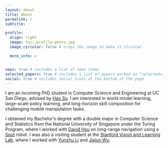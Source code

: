 ```yaml
---
layout: about
title: About
permalink: /
subtitle: 

profile:
  align: right
  image: fuji-profile-photo.jpg
  image_circular: false # crops the image to make it circular

  more_info: >


news: true # includes a list of news items
selected_papers: true # includes a list of papers marked as "selected={true}"
social: true # includes social icons at the bottom of the page
---
```


I am an incoming PhD student in Computer Science and Engineering at UC San Diego, advised by [Hao Su](https://cseweb.ucsd.edu/~haosu/). I am interested in world model learning, large-scale policy learning, and long-horizon skill composition for challenging mobile manipulation tasks.

I obtained my Bachelor’s degree with a double major in Computer Science and Statistics from the National University of Singapore under the Turing Program, where I worked with [David Hsu](https://www.comp.nus.edu.sg/~dyhsu/) on long-range navigation using a [Spot](https://bostondynamics.com/products/spot/) robot. I was also a visiting student at the [Stanford Vision and Learning Lab](https://svl.stanford.edu/), where I worked with [Yunzhu Li](https://yunzhuli.github.io/) and [Jiajun Wu](https://jiajunwu.com/). 

[//]: # (Link to your social media connections, too. This theme is set up to use [Font Awesome icons]&#40;https://fontawesome.com/&#41; and [Academicons]&#40;https://jpswalsh.github.io/academicons/&#41;, like the ones below. Add your Facebook, Twitter, LinkedIn, Google Scholar, or just disable all of them.)

